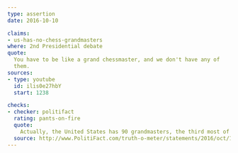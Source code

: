 ```yaml
---
type: assertion
date: 2016-10-10

claims:
- us-has-no-chess-grandmasters
where: 2nd Presidential debate
quote:
  You have to be like a grand chessmaster, and we don't have any of
  them.
sources:
- type: youtube
  id: ilis0e27hbY
  start: 1238

checks:
- checker: politifact
  rating: pants-on-fire
  quote:
    Actually, the United States has 90 grandmasters, the third most of any country, and the U.S. team recently won chess’ biggest international tournament for the first time in eight decades.
  source: http://www.PolitiFact.com/truth-o-meter/statements/2016/oct/14/donald-trump/donald-trump-wrongly-maligns-us-chess-prowess/
---
```

